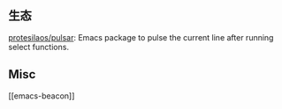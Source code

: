 





## 生态

[protesilaos/pulsar](https://github.com/protesilaos/pulsar): Emacs package to pulse the current line after running select functions.

## Misc

[[emacs-beacon]]

